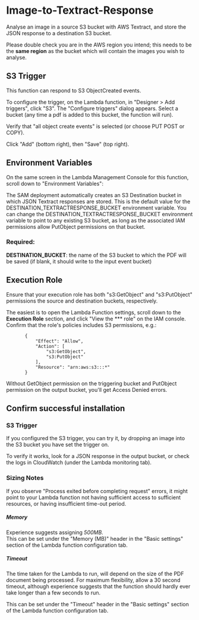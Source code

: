 # Image-to-Textract-Response
Analyse an image in a source S3 bucket with AWS Textract, and store the JSON response to a destination S3 bucket.

Please double check you are in the AWS region you intend; this needs to be the **same region** as the bucket which will contain the images you wish to analyse.

## S3 Trigger
This function can respond to S3 ObjectCreated events. 

To configure the trigger, on the Lambda function, in "Designer > Add triggers", click "S3". The "Configure triggers" dialog appears.
Select a bucket (any time a pdf is added to this bucket, the function will run).

Verify that "all object create events" is selected (or choose PUT POST or COPY).

Click "Add" (bottom right), then "Save" (top right).

## Environment Variables

On the same screen in the Lambda Management Console for this function, scroll down to "Environment Variables":

The SAM deployment automatically creates an S3 Destination bucket in which JSON Textract responses are stored. This is the default value for the DESTINATION_TEXTRACTRESPONSE_BUCKET environment variable.
You can change the DESTINATION_TEXTRACTRESPONSE_BUCKET environment variable to point to any existing S3 bucket, as long as the associated IAM permissions allow PutObject permissions on that bucket.

### Required:

**DESTINATION_BUCKET**: the name of the S3 bucket to which the PDF will be saved (if blank, it should write to the input event bucket)

## Execution Role

Ensure that your execution role has both "s3:GetObject" and "s3:PutObject" permissions the source and destination buckets, respectively.

The easiest is to open the Lambda Function settings, scroll down to the **Execution Role** section, and click "View the
 *** role" on the IAM console.  Confirm that the role's policies includes S3 permissions, e.g.:

 ```
        {
            "Effect": "Allow",
            "Action": [
                "s3:GetObject",
                "s3:PutObject"
            ],
            "Resource": "arn:aws:s3:::*"
        }
```

Without GetObject permission on the triggering bucket and PutObject permission on the output bucket, you'll get Access Denied errors.

## Confirm successful installation
### S3 Trigger
If you configured the S3 trigger, you can try it, by dropping an image into the S3 bucket you have set the trigger on.

To verify it works, look for a JSON response in the output bucket, or check the logs in CloudWatch (under the Lambda monitoring tab).

### Sizing Notes
If you observe "Process exited before completing request" errors, it might point to your Lambda function not having sufficient access to sufficient resources, or having insufficient time-out period.
##### Memory
Experience suggests assigning *500MB*.  
This can be set under the "Memory (MB)" header in the "Basic settings" section of the Lambda function configuration tab.

##### Timeout
The time taken for the Lambda to run, will depend on the size of the PDF document being processed.  For maximum flexibility, allow a 30 second timeout, although experience suggests that the function should hardly ever take longer than a few seconds to run. 

This can be set under the "Timeout" header in the "Basic settings" section of the Lambda function configuration tab.

